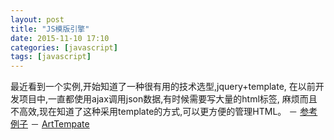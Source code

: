 ```yaml
---
layout: post
title: "JS模版引擎"
date: 2015-11-10 17:10
categories: [javascript]
tags: [javascript]
---
```


最近看到一个实例,开始知道了一种很有用的技术选型,jquery+template,
在以前开发项目中,一直都使用ajax调用json数据,有时候需要写大量的html标签,
麻烦而且不高效,现在知道了这种采用template的方式,可以更方便的管理HTML。
－ [参考例子](http://yanhaijing.com/program/2015/08/26/shifu-button-linkage-algorithm/)
－ [ArtTempate](https://github.com/aui/artTemplate)